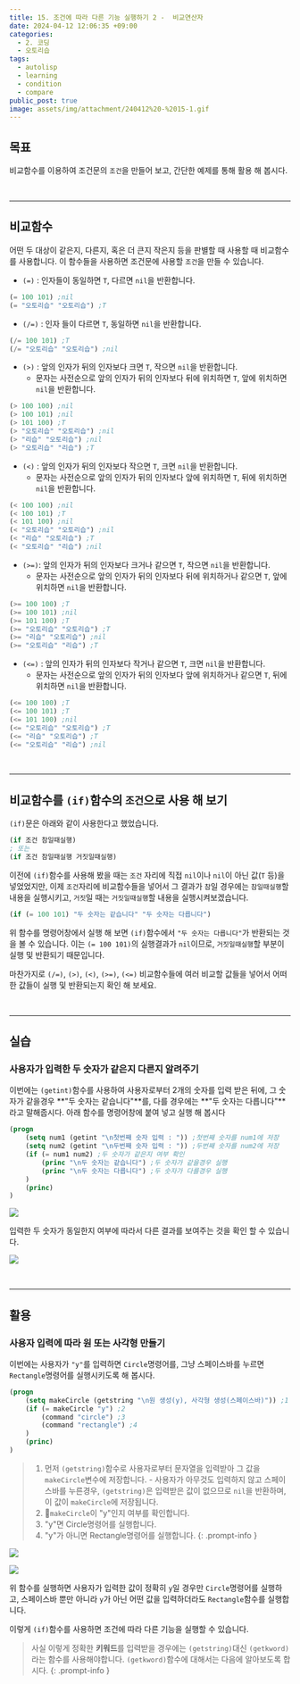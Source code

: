 ```yaml
---
title: 15. 조건에 따라 다른 기능 실행하기 2 -  비교연산자
date: 2024-04-12 12:06:35 +09:00
categories:
  - 2. 코딩
  - 오토리습
tags:
  - autolisp
  - learning
  - condition
  - compare
public_post: true
image: assets/img/attachment/240412%20-%2015-1.gif
---
```


## 목표
비교함수를 이용하여 조건문의 `조건`을 만들어 보고, 간단한 예제를 통해 활용 해 봅시다.


<br>
<hr>


## 비교함수
어떤 두 대상이 같은지, 다른지, 혹은 더 큰지 작은지 등을 판별할 때 사용할 때 비교함수를 사용합니다.
이 함수들을 사용하면 조건문에 사용할 `조건`을 만들 수 있습니다.

- `(=)` : 인자들이 동일하면 `T`, 다르면 `nil`을 반환합니다.
```lisp
(= 100 101) ;nil
(= "오토리습" "오토리습") ;T
```
- `(/=)` : 인자 들이 다르면 `T`, 동일하면 `nil`을 반환합니다.
```lisp
(/= 100 101) ;T
(/= "오토리습" "오토리습") ;nil
```
- `(>)` : 앞의 인자가 뒤의 인자보다 크면 `T`, 작으면 `nil`을 반환합니다.
	- 문자는 사전순으로 앞의 인자가 뒤의 인자보다 뒤에 위치하면 `T`, 앞에 위치하면 `nil`을 반환합니다.
```lisp
(> 100 100) ;nil
(> 100 101) ;nil
(> 101 100) ;T
(> "오토리습" "오토리습") ;nil
(> "리습" "오토리습") ;nil
(> "오토리습" "리습") ;T
```
- `(<)` : 앞의 인자가 뒤의 인자보다 작으면 `T`, 크면 `nil`을 반환합니다.
	- 문자는 사전순으로 앞의 인자가 뒤의 인자보다 앞에 위치하면 `T`, 뒤에 위치하면 `nil`을 반환합니다.
```lisp
(< 100 100) ;nil
(< 100 101) ;T
(< 101 100) ;nil
(< "오토리습" "오토리습") ;nil
(< "리습" "오토리습") ;T
(< "오토리습" "리습") ;nil
```
 - `(>=)`: 앞의 인자가 뒤의 인자보다 크거나 같으면 `T`, 작으면 `nil`을 반환합니다.
	- 문자는 사전순으로 앞의 인자가 뒤의 인자보다 뒤에 위치하거나 같으면 `T`, 앞에 위치하면 `nil`을 반환합니다.
```lisp
(>= 100 100) ;T
(>= 100 101) ;nil
(>= 101 100) ;T
(>= "오토리습" "오토리습") ;T
(>= "리습" "오토리습") ;nil
(>= "오토리습" "리습") ;T
```
- `(<=)` : 앞의 인자가 뒤의 인자보다 작거나 같으면 `T`, 크면 `nil`을 반환합니다.
	- 문자는 사전순으로 앞의 인자가 뒤의 인자보다 앞에 위치하거나 같으면 `T`, 뒤에 위치하면 `nil`을 반환합니다.
```lisp
(<= 100 100) ;T
(<= 100 101) ;T
(<= 101 100) ;nil
(<= "오토리습" "오토리습") ;T
(<= "리습" "오토리습") ;T
(<= "오토리습" "리습") ;nil
```


<br>
<hr>


## 비교함수를 `(if)`함수의 `조건`으로 사용 해 보기

`(if)`문은 아래와 같이 사용한다고 했었습니다.
```lisp
(if 조건 참일때실행)
; 또는
(if 조건 참일때실행 거짓일때실행)
```
이전에 `(if)`함수를 사용해 봤을 때는 `조건` 자리에 직접 `nil`이나 `nil`이 아닌 값(`T` 등)을 넣었었지만, 이제 `조건`자리에 비교함수들을 넣어서 그 결과가 `참`일 경우에는 `참일때실행`할 내용을 실행시키고, `거짓`일 때는 `거짓일때실행`할 내용을 실행시켜보겠습니다.


```lisp
(if (= 100 101) "두 숫자는 같습니다" "두 숫자는 다릅니다")
```
위 함수를 명령어창에서 실행 해 보면 `(if)`함수에서 `"두 숫자는 다릅니다"`가 반환되는 것을 볼 수 있습니다.
이는 `(= 100 101)`의 실행결과가 `nil`이므로, `거짓일때실행`할 부분이 실행 및 반환되기 때문입니다.

마찬가지로 `(/=)`, `(>)`, `(<)`, `(>=)`, `(<=)` 비교함수들에 여러 비교할 값들을 넣어서 어떠한 값들이 실행 및 반환되는지 확인 해 보세요.


<br>
<hr>

## 실습
### 사용자가 입력한 두 숫자가 같은지 다른지 알려주기
이번에는 `(getint)`함수를 사용하여 사용자로부터 2개의 숫자를 입력 받은 뒤에, 그 숫자가 같을경우 **"두 숫자는 같습니다"**를, 다를 경우에는 **"두 숫자는 다릅니다"**라고 말해줍시다.
아래 함수를 명령어창에 붙여 넣고 실행 해 봅시다
```lisp
(progn
	(setq num1 (getint "\n첫번째 숫자 입력 : ")) ;첫번째 숫자를 num1에 저장
	(setq num2 (getint "\n두번째 숫자 입력 : ")) ;두번째 숫자를 num2에 저장
	(if (= num1 num2) ;두 숫자가 같은지 여부 확인
		(princ "\n두 숫자는 같습니다") ;두 숫자가 같을경우 실행
		(princ "\n두 숫자는 다릅니다") ;두 숫자가 다를경우 실행
	)	
	(princ)
)
```

![](assets/inbox/autolisp-example.svg)

입력한 두 숫자가 동일한지 여부에 따라서 다른 결과를 보여주는 것을 확인 할 수 있습니다.

![](assets/img/attachment/240412%20-%2015.gif)

<br>
<hr>

## 활용

### 사용자 입력에 따라 원 또는 사각형 만들기
이번에는 사용자가 `"y"`를 입력하면 `Circle`명령어를, 그냥 스페이스바를 누르면 `Rectangle`명령어를 실행시키도록 해 봅시다.
```lisp
(progn
	(setq makeCircle (getstring "\n원 생성(y), 사각형 생성(스페이스바)")) ;1
	(if (= makeCircle "y") ;2
		(command "circle") ;3
		(command "rectangle") ;4
	)
	(princ)
)
```

>1. 먼저 `(getstring)`함수로 사용자로부터 문자열을 입력받아 그 값을 `makeCircle`변수에 저장합니다.
	- 사용자가 아무것도 입력하지 않고 스페이스바를 누른경우, `(getstring)`은 입력받은 값이 없으므로 `nil`을 반환하며, 이 값이 `makeCircle`에 저장됩니다.
>2. `makeCircle`이 "y"인지 여부를 확인합니다.
>3. "y"면 Circle명령어를 실행합니다.
>4. "y"가 아니면 Rectangle명령어를 실행합니다.
{: .prompt-info }

![](assets/inbox/autolisp-makecircle.svg)


![](assets/img/attachment/240412%20-%2015-1.gif)


위 함수를 실행하면 사용자가 입력한 값이 정확히 `y`일 경우만 `Circle`명령어를 실행하고, 스페이스바 뿐만 아니라 `y`가 아닌 어떤 값을 입력하더라도 `Rectangle`함수를 실행합니다.

이렇게 `(if)`함수를 사용하면 조건에 따라 다른 기능을 실행할 수 있습니다.

> 사실 이렇게 정확한 **키워드**를 입력받을 경우에는 `(getstring)`대신 `(getkword)`라는 함수를 사용해야합니다. `(getkword)`함수에 대해서는 다음에 알아보도록 합시다.
{: .prompt-info }

